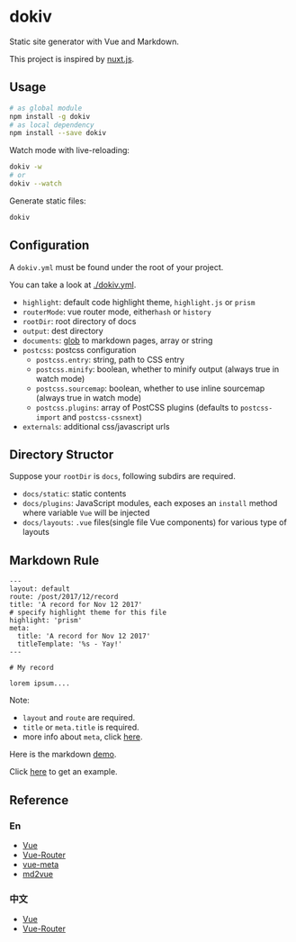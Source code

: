# dokiv

Static site generator with Vue and Markdown.

This project is inspired by [nuxt.js](https://github.com/nuxt/nuxt.js/).

## Usage

```bash
# as global module
npm install -g dokiv
# as local dependency
npm install --save dokiv
```

Watch mode with live-reloading:

```bash
dokiv -w
# or
dokiv --watch
```

Generate static files:

```bash
dokiv
```

## Configuration

A `dokiv.yml` must be found under the root of your project.

You can take a look at [./dokiv.yml](./example/dokiv.yml).

* `highlight`: default code highlight theme, `highlight.js` or `prism` 
* `routerMode`: vue router mode, either`hash` or `history`
* `rootDir`: root directory of docs
* `output`: dest directory
* `documents`: [glob](https://github.com/isaacs/node-glob) to markdown pages, array or string
* `postcss`: postcss configuration
  * `postcss.entry`: string, path to CSS entry
  * `postcss.minify`: boolean, whether to minify output (always true in watch mode)
  * `postcss.sourcemap`: boolean, whether to use inline sourcemap (always true in watch mode)
  * `postcss.plugins`: array of PostCSS plugins (defaults to `postcss-import` and `postcss-cssnext`)
* `externals`: additional css/javascript urls


## Directory Structor

Suppose your `rootDir` is `docs`, following subdirs are required.

- `docs/static`: static contents
- `docs/plugins`: JavaScript modules, each exposes an `install` method where variable `Vue` will be injected
- `docs/layouts`: `.vue` files(single file Vue components) for various type of layouts

## Markdown Rule

```
---
layout: default
route: /post/2017/12/record
title: 'A record for Nov 12 2017'
# specify highlight theme for this file
highlight: 'prism'
meta:
  title: 'A record for Nov 12 2017'
  titleTemplate: '%s - Yay!'
---

# My record

lorem ipsum....
```

Note:

* `layout` and `route` are required.
* `title` or `meta.title` is required.
* more info about `meta`, click [here](https://github.com/declandewet/vue-meta).

Here is the markdown [demo](./example/content/index.md).

Click [here](https://github.com/AngusFu/dokiv-example) to get an example. 

## Reference

### En
- [Vue](https://vuejs.org/)
- [Vue-Router](https://router.vuejs.org/en/)
- [vue-meta](https://github.com/declandewet/vue-meta)
- [md2vue](https://github.com/AngusFu/md2vue)

### 中文
- [Vue](https://cn.vuejs.org/)
- [Vue-Router](https://router.vuejs.org/zh-cn/)
